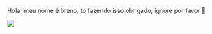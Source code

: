 Hola! meu nome é breno, to fazendo isso obrigado, ignore por favor 🤙


![](https://media.tenor.com/9fuSqdAKAMIAAAAj/nerd.gif)
